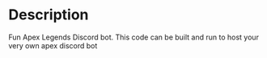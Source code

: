 # Description
Fun Apex Legends Discord bot. This code can be built and run to host your very own apex discord bot
